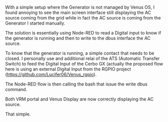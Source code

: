 With a simple setup where the Generator is not managed by Venus OS, I found annoying to see the main screen interface still displaying the AC source coming from the grid while in fact the AC source is coming from the Generator I started manually.

The solution is essentially using Node-RED to read a Digital input to know if the generator is running and then to write to the dbus interface the AC source.

To know that the generator is running, a simple contact that needs to be closed. I personally use and additional relai of the ATS (Automatic Transfer Switch) to feed the Digital Input of the Cerbo GX (actually the proposed flow here is using an external Digital Input from the RGPIO project (https://github.com/Lucifer06/Venus_rgpio).

The Node-RED flow is then calling the bash that issue the write dbus command.

Both VRM portal and Venus Display are now correctly displaying the AC source.

That simple.
